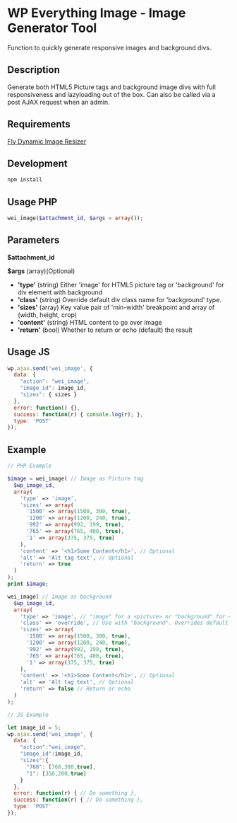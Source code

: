 # WP Everything Image - Image Generator Tool
Function to quickly generate responsive images and background divs.

## Description
Generate both HTML5 Picture tags and background image divs with full responsiveness and lazyloading out of the box. Can also be called via a post AJAX request when an admin.

## Requirements
[Fly Dynamic Image Resizer](https://wordpress.org/plugins/fly-dynamic-image-resizer/)

## Development
```bash
npm install
```

## Usage PHP
```php
wei_image($attachment_id, $args = array());
```

## Parameters
**$attachment_id** 

**$args**
  (array)(Optional)

* **'type'**
  (string) Either 'image' for HTML5 picture tag or 'background' for div element with background
* **'class'**
  (string) Override default div class name for 'background' type.
* **'sizes'**
  (array) Key value pair of 'min-width' breakpoint and array of (width, height, crop)
* **'content'**
  (string) HTML content to go over image
* **'return'**
  (bool) Whether to return or echo (default) the result

## Usage JS
```js
wp.ajax.send('wei_image', {
  data: {
    "action": "wei_image",
    "image_id": image_id,
    "sizes": { sizes }
  },
  error: function() {},
  success: function(r) { console.log(r); },
  type: 'POST'
});
```

## Example

```php
// PHP Example

$image = wei_image( // Image as Picture tag
  $wp_image_id, 
  array(
    'type' => 'image',
    'sizes' => array(
      '1500' => array(1500, 300, true),
      '1200' => array(1200, 240, true),
      '992' => array(992, 199, true),
      '765' => array(765, 400, true),
      '1' => array(375, 375, true)
    ),
    'content' => '<h1>Some Content</h1>', // Optional
    'alt' => 'Alt tag text', // Optional
    'return' => true
  )
);
print $image;

wei_image( // Image as background
  $wp_image_id, 
  array(
    'type' => 'image', // "image" for a <picture> or "background" for <div> with background image
    'class' => 'override', // Use with "background". Overrides default div name. Requires you create the div
    'sizes' => array(
      '1500' => array(1500, 300, true),
      '1200' => array(1200, 240, true),
      '992' => array(992, 199, true),
      '765' => array(765, 400, true),
      '1' => array(375, 375, true)
    ),
    'content' => '<h1>Some Content</h1>', // Optional
    'alt' => 'Alt tag text', // Optional
    'return' => false // Return or echo
  )
);

```

```js
// JS Example

let image_id = 5;
wp.ajax.send('wei_image', {
  data: {
    "action":"wei_image",
    "image_id":image_id,
    "sizes":{
      "768": [768,300,true],
      "1": [350,200,true]
    }
  },
  error: function(r) { // Do something },
  success: function(r) { // Do something },
  type: 'POST'
});
```
